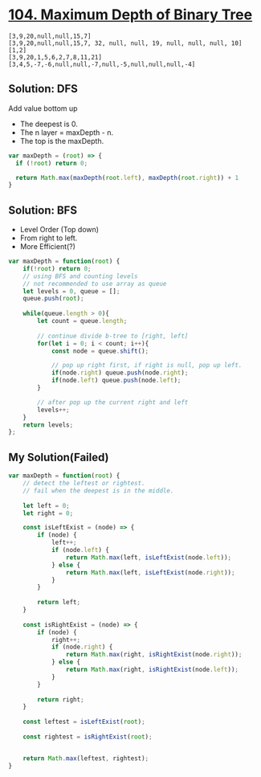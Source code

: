 # [104. Maximum Depth of Binary Tree](https://leetcode.com/problems/maximum-depth-of-binary-tree/)

```
[3,9,20,null,null,15,7]
[3,9,20,null,null,15,7, 32, null, null, 19, null, null, null, 10]
[1,2]
[3,9,20,1,5,6,2,7,8,11,21]
[3,4,5,-7,-6,null,null,-7,null,-5,null,null,null,-4]
```

## Solution: DFS
Add value bottom up
- The deepest is 0.
- The n layer = maxDepth - n.
- The top is the maxDepth.

```js
var maxDepth = (root) => {
  if (!root) return 0;

  return Math.max(maxDepth(root.left), maxDepth(root.right)) + 1
}
```

## Solution: BFS

- Level Order (Top down)
- From right to left.
- More Efficient(?)

```js
var maxDepth = function(root) {
    if(!root) return 0;
    // using BFS and counting levels
    // not recommended to use array as queue
    let levels = 0, queue = [];
    queue.push(root);
    
    while(queue.length > 0){
        let count = queue.length;
        
        // continue divide b-tree to [right, left]
        for(let i = 0; i < count; i++){
            const node = queue.shift();

            // pop up right first, if right is null, pop up left.
            if(node.right) queue.push(node.right);
            if(node.left) queue.push(node.left);
        }

        // after pop up the current right and left
        levels++;
    }
    return levels;
};
```

## My Solution(Failed)
```js
var maxDepth = function(root) {
    // detect the leftest or rightest.
    // fail when the deepest is in the middle.
    
    let left = 0;
    let right = 0;

    const isLeftExist = (node) => {
        if (node) {
            left++;
            if (node.left) {
                return Math.max(left, isLeftExist(node.left));
            } else {
                return Math.max(left, isLeftExist(node.right));
            }
        }
        
        return left;
    }
    
    const isRightExist = (node) => {
        if (node) {
            right++;
            if (node.right) {
                return Math.max(right, isRightExist(node.right));
            } else {
                return Math.max(right, isRightExist(node.left));
            }
        }
        
        return right;
    }
    
    const leftest = isLeftExist(root);
    
    const rightest = isRightExist(root);


    return Math.max(leftest, rightest);
}
```
